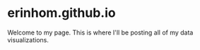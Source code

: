 # erinhom.github.io
Welcome to my page. This is where I'll be posting all of my data visualizations.
